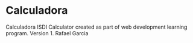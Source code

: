 # Calculadora
Calculadora ISDI
Calculator created as part of web development learning program. Version 1.
Rafael Garcia
